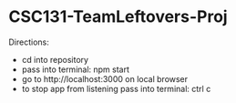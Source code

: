 # CSC131-TeamLeftovers-Proj
Directions:
  - cd into repository
  - pass into terminal: npm start
  - go to http://localhost:3000 on local browser
  - to stop app from listening pass into terminal: ctrl c

